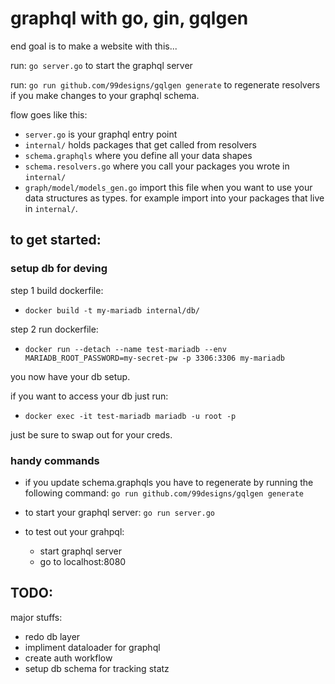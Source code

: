 # graphql with go, gin, gqlgen


end goal is to make a website with this...

run: `go server.go` to start the graphql server

run: `go run github.com/99designs/gqlgen generate` to regenerate resolvers if you make changes to your graphql schema.


flow goes like this:

- `server.go` is your graphql entry point
- `internal/` holds packages that get called from resolvers
- `schema.graphqls` where you define all your data shapes
- `schema.resolvers.go` where you call your packages you wrote in `internal/`
- `graph/model/models_gen.go` import this file when you want to use your data structures as types. for example import into your packages that live in `internal/`.

## to get started:
### setup db for deving

step 1 build dockerfile:
- `docker build -t my-mariadb internal/db/`

step 2 run dockerfile:
- `docker run --detach --name test-mariadb --env MARIADB_ROOT_PASSWORD=my-secret-pw -p 3306:3306 my-mariadb`

you now have your db setup.

if you want to access your db just run:
- `docker exec -it test-mariadb mariadb -u root -p`

just be sure to swap out for your creds.

### handy commands

- if you update schema.graphqls you have to regenerate by running the following command: `go run github.com/99designs/gqlgen generate`

- to start your graphql server: `go run server.go`

- to test out your grahpql:
    - start graphql server
    - go to localhost:8080

## TODO:

major stuffs:
- redo db layer
- impliment dataloader for graphql
- create auth workflow
- setup db schema for tracking statz
